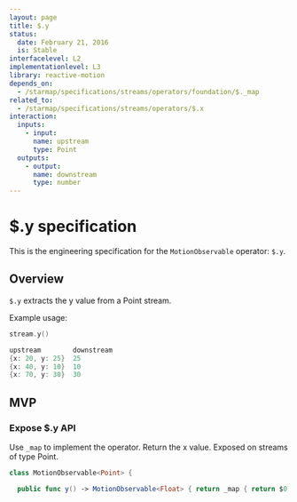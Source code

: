 ```yaml
---
layout: page
title: $.y
status:
  date: February 21, 2016
  is: Stable
interfacelevel: L2
implementationlevel: L3
library: reactive-motion
depends_on:
  - /starmap/specifications/streams/operators/foundation/$._map
related_to:
  - /starmap/specifications/streams/operators/$.x
interaction:
  inputs:
    - input:
      name: upstream
      type: Point
  outputs:
    - output:
      name: downstream
      type: number
---
```


# $.y specification

This is the engineering specification for the `MotionObservable` operator: `$.y`.

## Overview

`$.y` extracts the y value from a Point stream.

Example usage:

```swift
stream.y()

upstream        downstream
{x: 20, y: 25}  25
{x: 40, y: 10}  10
{x: 70, y: 30}  30
```

## MVP

### Expose $.y API

Use `_map` to implement the operator. Return the x value. Exposed on streams of type Point.

```swift
class MotionObservable<Point> {

  public func y() -> MotionObservable<Float> { return _map { return $0.y } }
```
